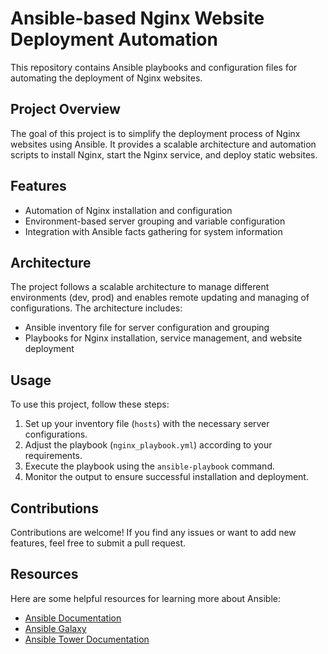 # Ansible-based Nginx Website Deployment Automation

This repository contains Ansible playbooks and configuration files for automating the deployment of Nginx websites.

## Project Overview

The goal of this project is to simplify the deployment process of Nginx websites using Ansible. It provides a scalable architecture and automation scripts to install Nginx, start the Nginx service, and deploy static websites.

## Features

- Automation of Nginx installation and configuration
- Environment-based server grouping and variable configuration
- Integration with Ansible facts gathering for system information

## Architecture

The project follows a scalable architecture to manage different environments (dev, prod) and enables remote updating and managing of configurations. The architecture includes:

- Ansible inventory file for server configuration and grouping
- Playbooks for Nginx installation, service management, and website deployment

## Usage

To use this project, follow these steps:

1. Set up your inventory file (`hosts`) with the necessary server configurations.
2. Adjust the playbook (`nginx_playbook.yml`) according to your requirements.
3. Execute the playbook using the `ansible-playbook` command.
4. Monitor the output to ensure successful installation and deployment.

## Contributions

Contributions are welcome! If you find any issues or want to add new features, feel free to submit a pull request.

## Resources

Here are some helpful resources for learning more about Ansible:

- [Ansible Documentation](https://docs.ansible.com/)
- [Ansible Galaxy](https://galaxy.ansible.com/)
- [Ansible Tower Documentation](https://docs.ansible.com/ansible-tower/)
